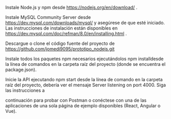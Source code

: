 Instale Node.js y npm desde https://nodejs.org/en/download/ .

Instale MySQL Community Server desde https://dev.mysql.com/downloads/mysql/ y asegúrese de que esté iniciado. Las instrucciones de instalación están disponibles en https://dev.mysql.com/doc/refman/8.0/en/installing.html .

Descargue o clone el código fuente del proyecto de https://github.com/jomedi9095/prototipo_nodejs.git

Instale todos los paquetes npm necesarios ejecutándolos npm installdesde la línea de comandos en la carpeta raíz del proyecto (donde se encuentra el package.json).

Inicie la API ejecutando npm start desde la línea de comando en la carpeta raíz del proyecto, debería ver el mensaje Server listening on port 4000. Siga las instrucciones a

continuación para probar con Postman o conéctese con una de las aplicaciones de una sola página de ejemplo disponibles (React, Angular o Vue).


